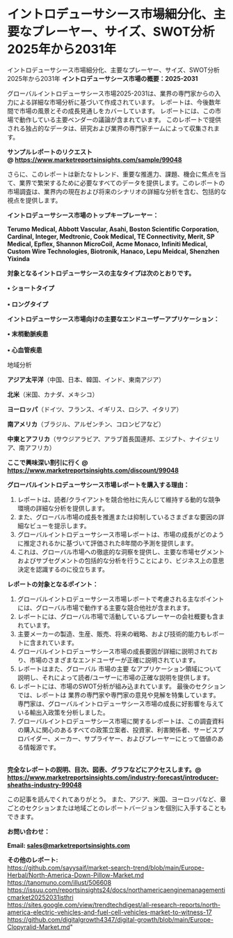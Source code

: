 # イントロデューサシース市場細分化、主要なプレーヤー、サイズ、SWOT分析2025年から2031年
イントロデューサシース市場細分化、主要なプレーヤー、サイズ、SWOT分析2025年から2031年
<strong><b>イントロデューサシース市場の概要：2025-2031</b></strong>

グローバルイントロデューサシース市場2025-2031は、業界の専門家からの入力による詳細な市場分析に基づいて作成されています。 レポートは、今後数年間で市場の風景とその成長見通しをカバーしています。 レポートには、この市場で動作している主要ベンダーの議論が含まれています。 このレポートで提供される独占的なデータは、研究および業界の専門家チームによって収集されます。

<strong>サンプルレポートのリクエスト @ <a href=https://www.marketreportsinsights.com/sample/99048>https://www.marketreportsinsights.com/sample/99048</a></strong>

さらに、このレポートは新たなトレンド、重要な推進力、課題、機会に焦点を当て、業界で繁栄するために必要なすべてのデータを提供します。このレポートの市場調査は、業界内の現在および将来のシナリオの詳細な分析を含む、包括的な視点を提供します。

<strong>イントロデューサシース市場のトップキープレーヤー：</strong>

<strong>Terumo Medical, Abbott Vascular, Asahi, Boston Scientific Corporation, Cardinal, Integer, Medtronic, Cook Medical, TE Connectivity, Merit, SP Medical, Epflex, Shannon MicroCoil, Acme Monaco, Infiniti Medical, Custom Wire Technologies, Biotronik, Hanaco, Lepu Meidcal, Shenzhen Yixinda</strong>

<strong><b>対象となるイントロデューサシースの主なタイプは次のとおりです。</b></strong>

<strong>• ショートタイプ<br><br>• ロングタイプ</strong>

<strong><b>イントロデューサシース市場向けの主要なエンドユーザーアプリケーション：</b></strong>

<strong>• 末梢動脈疾患<br><br>• 心血管疾患</strong>

 地域分析

<strong><b>アジア太平洋</b></strong>（中国、日本、韓国、インド、東南アジア）

<strong><b>北米</b></strong>（米国、カナダ、メキシコ）

<strong><b>ヨーロッパ</b></strong>（ドイツ、フランス、イギリス、ロシア、イタリア）

<strong><b>南アメリカ</b></strong>（ブラジル、アルゼンチン、コロンビアなど）

<strong><b>中東とアフリカ</b></strong>（サウジアラビア、アラブ首長国連邦、エジプト、ナイジェリア、南アフリカ）

<strong>ここで興味深い割引に行く @ <a href=https://www.marketreportsinsights.com/discount/99048>https://www.marketreportsinsights.com/discount/99048</a></strong>

<strong><b>グローバルイントロデューサシース市場レポートを購入する理由：</b></strong>
<ol>
  <li>レポートは、読者/クライアントを競合他社に先んじて維持する動的な競争環境の詳細な分析を提供します。</li>
  <li>また、グローバル市場の成長を推進または抑制しているさまざまな要因の詳細なビューを提示します。</li>
  <li>グローバルイントロデューサシース市場レポートは、市場の成長がどのように推定されるかに基づいて評価された8年間の予測を提供します。</li>
  <li>これは、グローバル市場への徹底的な洞察を提供し、主要な市場セグメントおよびサブセグメントの包括的な分析を行うことにより、ビジネス上の意思決定を認識するのに役立ちます。</li>
</ol>
<strong><b>レポートの対象となるポイント：</b></strong>
<ol>
  <li>グローバルイントロデューサシース市場レポートで考慮される主なポイントには、グローバル市場で動作する主要な競合他社が含まれます。</li>
  <li>レポートには、グローバル市場で活動しているプレーヤーの会社概要も含まれています。</li>
  <li>主要メーカーの製造、生産、販売、将来の戦略、および技術的能力もレポートに含まれています。</li>
  <li>グローバルイントロデューサシース市場の成長要因が詳細に説明されており、市場のさまざまなエンドユーザーが正確に説明されています。</li>
  <li>レポートはまた、グローバル 市場の主要 なアプリケーション領域について説明し、それによって読者/ユーザーに市場の正確な説明を提供します。</li>
  <li>レポートには、市場のSWOT分析が組み込まれています。 最後のセクションでは、レポートは 業界の専門家や専門家の意見や見解を特集しています。 専門家は、グローバルイントロデューサシース市場の成長に好影響を与えている輸出入政策を分析しました。</li>
  <li>グローバルイントロデューサシース市場に関するレポートは、この調査資料の購入に関心のあるすべての政策立案者、投資家、利害関係者、サービスプロバイダー、メーカー、サプライヤー、およびプレーヤーにとって価値のある情報源です。</li>
</ol><br>
<strong>完全なレポートの説明、目次、図表、グラフなどにアクセスします。@ <a href=https://www.marketreportsinsights.com/industry-forecast/introducer-sheaths-industry-99048>https://www.marketreportsinsights.com/industry-forecast/introducer-sheaths-industry-99048</a></strong>

この記事を読んでくれてありがとう。 また、アジア、米国、ヨーロッパなど、章ごとのセクションまたは地域ごとのレポートバージョンを個別に入手することもできます。

<strong><b>お問い合わせ：</b></strong>

<strong>Email: </strong><a href=mailto:sales@marketreportsinsights.com><strong>sales@marketreportsinsights.com</strong></a>

<strong>その他のレポート:</strong>
<br>
<a href=https://github.com/sayysaif/market-search-trend/blob/main/Europe-Herbal/North-America-Down-Pillow-Market.md>https://github.com/sayysaif/market-search-trend/blob/main/Europe-Herbal/North-America-Down-Pillow-Market.md</a>
<br>
<a href=https://tanomuno.com/illust/506608>https://tanomuno.com/illust/506608</a>
<br>
<a href=https://issuu.com/reportsinsights24/docs/northamericaenginemanagementicmarket20252031isthri>https://issuu.com/reportsinsights24/docs/northamericaenginemanagementicmarket20252031isthri</a>
<br>
<a href=https://sites.google.com/view/trendtechdigest/all-research-reports/north-america-electric-vehicles-and-fuel-cell-vehicles-market-to-witness-17>https://sites.google.com/view/trendtechdigest/all-research-reports/north-america-electric-vehicles-and-fuel-cell-vehicles-market-to-witness-17</a>
<br>
<a href=https://github.com/digitalgrowth4347/digital-growth/blob/main/Europe-Clopyralid-Market.md>https://github.com/digitalgrowth4347/digital-growth/blob/main/Europe-Clopyralid-Market.md</a>"
